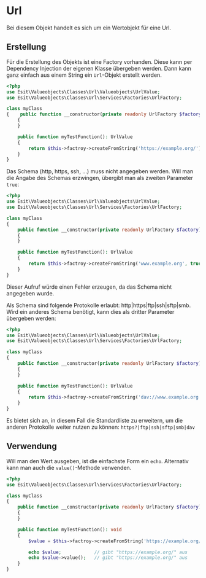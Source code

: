 # Url

Bei diesem Objekt handelt es sich um ein Wertobjekt für eine Url.


## Erstellung

Für die Erstellung des Objekts ist eine Factory vorhanden. Diese kann per Dependency Injection der eigenen
Klasse übergeben werden. Dann kann ganz einfach aus einem String ein `Url`-Objekt erstellt werden.


```php
<?php
use Esit\Valueobjects\Classes\Url\Valueobjects\UrlValue;
use Esit\Valueobjects\Classes\Url\Services\Factories\UrlFactory;

class myClass
{    public function __constructor(private readonly UrlFactory $factory)
    {
    }

    public function myTestFunction(): UrlValue
    {
        return $this->factroy->createFromString('https://example.org/');
    }
}
```

Das Schema (http, https, ssh, ...) muss nicht angegeben werden. Will man die Angabe des Schemas erzwingen, übergibt
man als zweiten Parameter `true`:

```php
<?php
use Esit\Valueobjects\Classes\Url\Valueobjects\UrlValue;
use Esit\Valueobjects\Classes\Url\Services\Factories\UrlFactory;

class myClass
{
    public function __constructor(private readonly UrlFactory $factory)
    {
    }

    public function myTestFunction(): UrlValue
    {
        return $this->factroy->createFromString('www.example.org', true);
    }
}
```

Dieser Aufruf würde einen Fehler erzeugen, da das Schema nicht angegeben wurde.

Als Schema sind folgende Protokolle erlaubt: http|https|ftp|ssh|sftp|smb. Wird ein anderes Schema benötigt, kann dies
als dritter Parameter übergeben werden:

```php
<?php
use Esit\Valueobjects\Classes\Url\Valueobjects\UrlValue;
use Esit\Valueobjects\Classes\Url\Services\Factories\UrlFactory;

class myClass
{
    public function __constructor(private readonly UrlFactory $factory)
    {
    }

    public function myTestFunction(): UrlValue
    {
        return $this->factroy->createFromString('dav://www.example.org', true, 'dav');
    }
}
```

Es bietet sich an, in diesem Fall die Standardliste zu erweitern, um die anderen Protokolle weiter nutzen zu können:
`https?|ftp|ssh|sftp|smb|dav`


## Verwendung

Will man den Wert ausgeben, ist die einfachste Form ein `echo`. Alternativ kann man auch die `value()`-Methode
verwenden.

```php
<?php
use Esit\Valueobjects\Classes\Url\Services\Factories\UrlFactory;

class myClass
{
    public function __constructor(private readonly UrlFactory $factory)
    {
    }

    public function myTestFunction(): void
    {
        $value = $this->factroy->createFromString('https://example.org/');

        echo $value;            // gibt "https://example.org/" aus
        echo $value->value();   // gibt "https://example.org/" aus
    }
}
```